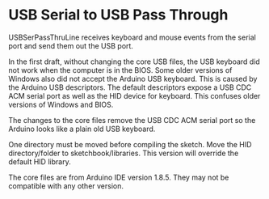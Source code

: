 # USB Serial to USB Pass Through

USBSerPassThruLine receives keyboard and mouse events from the serial port and
send them out the USB port.

In the first draft, without changing the core USB files, the USB keyboard did
not work when the computer is in the BIOS. Some older versions of Windows also
did not accept the Arduino USB keyboard. This is caused by the Arduino USB
descriptors. The default descriptors expose a USB CDC ACM serial port as well
as the HID device for keyboard. This confuses older versions of Windows and
BIOS.

The changes to the core files remove the USB CDC ACM serial port so the Arduino
looks like a plain old USB keyboard.

One directory must be moved before compiling the sketch. Move the HID
directory/folder to sketchbook/libraries. This version will override the
default HID library.

The core files are from Arduino IDE version 1.8.5. They may not be compatible
with any other version.
